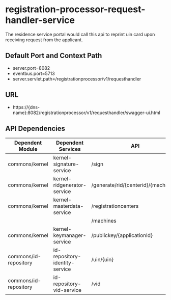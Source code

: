 # registration-processor-request-handler-service

The residence service portal would call this api to reprint uin card upon receiving request from the applicant.

## Default Port and Context Path
  
  * server.port=8082
  * eventbus.port=5713
  * server.servlet.path=/registrationprocessor/v1/requesthandler


## URL

 * https://{dns-name}:8082/registrationprocessor/v1/requesthandler/swagger-ui.html


## API Dependencies
	
|Dependent Module |  Dependent Services  | API |
| ------------- | ------------- | ------------- |
| commons/kernel | kernel-signature-service | /sign|
| commons/kernel | kernel-ridgenerator-service | /generate/rid/{centerid}/{machineid} |
| commons/kernel | kernel-masterdata-service | /registrationcenters |
|  |  | /machines |
| commons/kernel | kernel-keymanager-service | /publickey/{applicationId} |
| commons/id-repository | id-repository-identity-service | /uin/{uin} |
| commons/id-repository | id-repository-vid-service | /vid|

